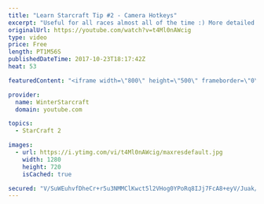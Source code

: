 ```yaml
---
title: "Learn Starcraft Tip #2 - Camera Hotkeys"
excerpt: "Useful for all races almost all of the time :) More detailed guides/tutorials under the learn to play starcraft playlist."
originalUrl: https://youtube.com/watch?v=t4Ml0nAWcig
type: video
price: Free
length: PT1M56S
publishedDateTime: 2017-10-23T18:17:42Z
heat: 53

featuredContent: "<iframe width=\"800\" height=\"500\" frameborder=\"0\" src=\"https://www.youtube.com/embed/t4Ml0nAWcig\" allow=\"accelerometer; autoplay; encrypted-media; gyroscope; picture-in-picture\" allowfullscreen></iframe>"

provider:
  name: WinterStarcraft
  domain: youtube.com

topics:
  - StarCraft 2

images:
  - url: https://i.ytimg.com/vi/t4Ml0nAWcig/maxresdefault.jpg
    width: 1280
    height: 720
    isCached: true

secured: "V/SuWEuhvfDheCr+r5u3NMMClKwct5l2VHog0YPoRq8IJj7FcA8+eyV/Juak/i1HmLI4IRSbdkRhRAHs3zsm71jZXayE7IfTDi5UyBrCdchf6hWCTVCgRoOBSX5od+wzH7HkZkGg5dyVm3h0sYYBoBxIj2+uhS4byGWIEk+A5H06XO4Kd+j2oV0b/hZ59B+VTafbbc6wNuL3yYEgQK+7mCdZTJn7rKh73QJ7l0L0vxJ0u2WhvalsQiKIA7mbMAil9uzz94dTr82PvmBx2ePbsiWaLYz2K9UH0mbsotx06DiTouayirSN4fK1PFpN9eFOfmHaamsCpgILrxyioo3ExMkoK6ryGgnLpAjK5TR8FP6n9gw4ulTcwVaj8B36epiPkoDAn8kWoxJu6b1kOXnHxcIgDwZKZ2fEeVGHaztV08U=;x3itiui8hBPQ2pgl9H1/Yg=="
---
```


